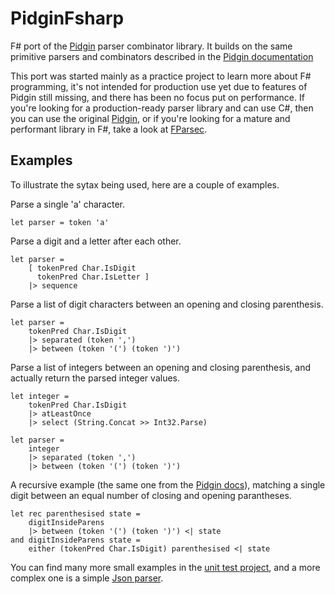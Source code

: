 # PidginFsharp

F# port of the [Pidgin](https://github.com/benjamin-hodgson/Pidgin) parser combinator library.
It builds on the same primitive parsers and combinators described in the [Pidgin documentation](https://github.com/benjamin-hodgson/Pidgin#pidgin)

This port was started mainly as a practice project to learn more about F# programming, it's not intended for production use yet due to features of Pidgin still missing, and there has been no focus put on performance. If you're looking for a production-ready parser library and can use C#, then you can use the original [Pidgin](https://github.com/benjamin-hodgson/Pidgin), or if you're looking for a mature and performant library in F#, take a look at [FParsec](https://github.com/stephan-tolksdorf/fparsec).

## Examples

To illustrate the sytax being used, here are a couple of examples.

Parse a single 'a' character.

```
let parser = token 'a'
```

Parse a digit and a letter after each other.

```
let parser =
    [ tokenPred Char.IsDigit
      tokenPred Char.IsLetter ]
    |> sequence
```

Parse a list of digit characters between an opening and closing parenthesis.

```
let parser =
    tokenPred Char.IsDigit
    |> separated (token ',')
    |> between (token '(') (token ')')
```

Parse a list of integers between an opening and closing parenthesis, and actually return the parsed integer values.

```
let integer =
    tokenPred Char.IsDigit
    |> atLeastOnce
    |> select (String.Concat >> Int32.Parse)

let parser =
    integer
    |> separated (token ',')
    |> between (token '(') (token ')')
```

A recursive example (the same one from the [Pidgin docs](https://github.com/benjamin-hodgson/Pidgin#recursive-grammars)), matching a single digit between an equal number of closing and opening parantheses.

```
let rec parenthesised state =
    digitInsideParens
    |> between (token '(') (token ')') <| state
and digitInsideParens state =
    either (tokenPred Char.IsDigit) parenthesised <| state
```

You can find many more small examples in the [unit test project](/PidginFsharp.Test), and a more complex one is a simple [Json parser](/PidginFsharp.Examples/JsonParser.fs).